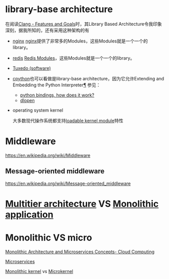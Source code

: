 # library-base architecture

在阅读[Clang - Features and Goals](http://clang.llvm.org/features.html#libraryarch)时，其Library Based Architecture令我印象深刻，据我所知的，还有采用这种架构的有

- [nginx](https://nginx.org/en/docs/)
  [nginx](https://nginx.org/en/docs/)提供了非常多的Modules，这些Modules就是一个一个的library。
- [redis](https://redis.io/modules)
  [Redis Modules](https://redis.io/modules)，这些Modules就是一个一个的library。
- [Tuxedo (software)](https://en.wikipedia.org/wiki/Tuxedo_(software))

- [cpython](https://www.python.org/)也可以看做是library-base architecture，因为它允许Extending and Embedding the Python Interpreter[¶](https://docs.python.org/3/extending/index.html#extending-and-embedding-the-python-interpreter)
  参见：
  - [python bindings, how does it work?](https://stackoverflow.com/questions/10202306/python-bindings-how-does-it-work)
  - [dlopen](http://man7.org/linux/man-pages/man3/dlopen.3.html)


- operating system kernel

  大多数现代操作系统都支持[loadable kernel module](https://en.wikipedia.org/wiki/Loadable_kernel_module)特性

# Middleware

https://en.wikipedia.org/wiki/Middleware

## Message-oriented middleware

https://en.wikipedia.org/wiki/Message-oriented_middleware







# [Multitier architecture](https://en.wikipedia.org/wiki/Multitier_architecture) VS [Monolithic application](https://en.wikipedia.org/wiki/Monolithic_application)



# Monolithic VS micro

[Monolithic Architecture and Microservices Concepts- Cloud Computing](https://www.howtechyy.com/2019/07/monolithic-architecture-vs-microservices-concepts.html)



[Microservices](https://en.wikipedia.org/wiki/Microservices)



[Monolithic kernel](https://en.wikipedia.org/wiki/Monolithic_kernel) vs [Microkernel](https://en.wikipedia.org/wiki/Microkernel)



